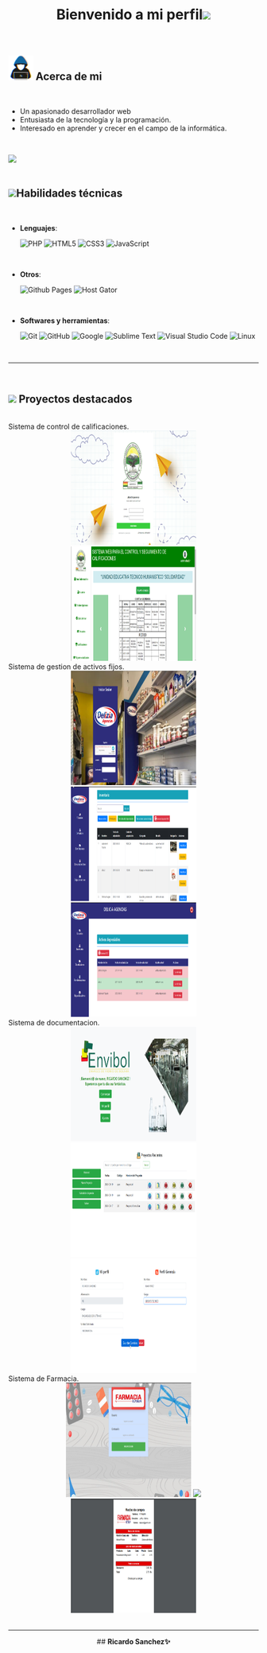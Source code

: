 

<!--
**I-rsanchez-I/I-rsanchez-I** is a ✨ _special_ ✨ repository because its `README.md` (this file) appears on your GitHub profile.

Here are some ideas to get you started:

- 🔭 I’m currently working on ...
- 🌱 I’m currently learning ...
- 👯 I’m looking to collaborate on ...
- 🤔 I’m looking for help with ...
- 💬 Ask me about ...
- 📫 How to reach me: ...
- 😄 Pronouns: ...
- ⚡ Fun fact: ...
-->

<h1 align="center"><b>Bienvenido a mi perfil</b><img src="https://media.giphy.com/media/hvRJCLFzcasrR4ia7z/giphy.gif" width="35"></h1>
<!--  -->
<br>

## <picture><img src = "https://github.com/0xAbdulKhalid/0xAbdulKhalid/raw/main/assets/mdImages/about_me.gif" width = 50px></picture> **Acerca de mi**


<br>

- Un apasionado desarrollador web
- Entusiasta de la tecnología y la programación.
- Interesado en aprender y crecer en el campo de la informática.

<br>

<img src="https://user-images.githubusercontent.com/73097560/115834477-dbab4500-a447-11eb-908a-139a6edaec5c.gif"><br><br>

## <img src="https://media2.giphy.com/media/QssGEmpkyEOhBCb7e1/giphy.gif?cid=ecf05e47a0n3gi1bfqntqmob8g9aid1oyj2wr3ds3mg700bl&rid=giphy.gif" width ="25"><b>Habilidades técnicas</b>
<br>

<p align="center">

- **Lenguajes**:
    
   ![PHP](https://img.shields.io/badge/PHP%20-%2314354C.svg?style=for-the-badge&logo=php&logoColor=white)
   ![HTML5](https://img.shields.io/badge/HTML5%20-%23E34F26.svg?style=for-the-badge&logo=html5&logoColor=white)
   ![CSS3](https://img.shields.io/badge/CSS%20-%231572B6.svg?style=for-the-badge&logo=css3&logoColor=white)
   ![JavaScript](https://img.shields.io/badge/JavaScript%20-%23F7DF1E.svg?style=for-the-badge&logo=javascript&logoColor=black)

<br>

- **Otros**:

    ![Github Pages](https://img.shields.io/badge/GitHub%20Pages-%23327FC7.svg?style=for-the-badge&logo=github&logoColor=white)
   ![Host Gator](https://img.shields.io/badge/HostGator%20Pages-%23327FC7.svg?style=for-the-badge&logo=HostGator&logoColor=white)
    
<br>

- **Softwares y herramientas**:

    ![Git](https://img.shields.io/badge/git-%23F05033.svg?style=for-the-badge&logo=git&logoColor=white)
    ![GitHub](https://img.shields.io/badge/github-%23121011.svg?style=for-the-badge&logo=github&logoColor=white)
    ![Google](https://img.shields.io/badge/google-%234285F4.svg?style=for-the-badge&logo=google&logoColor=white)
   ![Sublime Text](https://img.shields.io/badge/Sublime%20Text%20-0078d7.svg?style=for-the-badge&logo=sublime-text&logoColor=orange)
    ![Visual Studio Code](https://img.shields.io/badge/Visual%20Studio%20Code-0078d7.svg?style=for-the-badge&logo=visual-studio-code&logoColor=white)
    ![Linux](https://img.shields.io/badge/Linux-FCC624?style=for-the-badge&logo=linux&logoColor=black) 

<br>



</p>


-----

<br>


## <img src="https://media.giphy.com/media/iY8CRBdQXODJSCERIr/giphy.gif" width="35"><b> Proyectos destacados </b>
<br>
<b></b>Sistema de control de calificaciones.</b><br>
<div align="center">
  <img height="230" src="https://github.com/I-rsanchez-I/I-rsanchez-I/blob/main/Img/login%20colegio.png" style="max-width: 50%;">
  <img height="230" src="https://github.com/I-rsanchez-I/I-rsanchez-I/blob/main/Img/sistema%20colegio.png" style="max-width: 50%;">
</div>
<b></b>Sistema de gestion de activos fijos.</b><br>
<div align="center">
  <img height="230" src="https://github.com/I-rsanchez-I/I-rsanchez-I/blob/main/Img/login%20tienda.png" style="max-width: 50%;">
  <img height="230" src="https://github.com/I-rsanchez-I/I-rsanchez-I/blob/main/Img/tienda%201.png" style="max-width: 50%;">
   <img height="230" src="https://github.com/I-rsanchez-I/I-rsanchez-I/blob/main/Img/tiendas%202.png" style="max-width: 50%;">
</div>
<b></b>Sistema de documentacion.</b><br>
<div align="center">
  <img height="230" src="https://github.com/I-rsanchez-I/I-rsanchez-I/blob/main/Img/env1.png" style="max-width: 50%;">
  <img height="230" src="https://github.com/I-rsanchez-I/I-rsanchez-I/blob/main/Img/env2.png" style="max-width: 50%;">
  <img height="230" src="https://github.com/I-rsanchez-I/I-rsanchez-I/blob/main/Img/env3.png" style="max-width: 50%;">
</div>
<b></b>Sistema de Farmacia.</b><br>
<div align="center">
  <img height="230" src="https://github.com/I-rsanchez-I/I-rsanchez-I/blob/main/Img/Farmacia%20login.png" style="max-width: 50%;">
  <img height="230" src="https://github.com/I-rsanchez-I/I-rsanchez-I/blob/main/Img/farmavia%ventas.png" style="max-width: 50%;">
   <img height="230" src="https://github.com/I-rsanchez-I/I-rsanchez-I/blob/main/Img/farmacia%20recibo.png" style="max-width: 50%;">
</div>

<br>

-----


<div align='center'>
## <b>Ricardo Sanchez✨</b>

</div>
<br>
<br>
